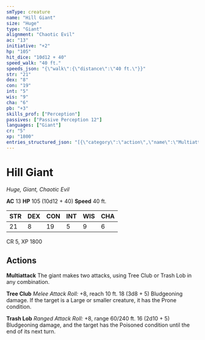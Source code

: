 ```yaml
---
smType: creature
name: "Hill Giant"
size: "Huge"
type: "Giant"
alignment: "Chaotic Evil"
ac: "13"
initiative: "+2"
hp: "105"
hit_dice: "10d12 + 40"
speed_walk: "40 ft."
speeds_json: "{\"walk\":{\"distance\":\"40 ft.\"}}"
str: "21"
dex: "8"
con: "19"
int: "5"
wis: "9"
cha: "6"
pb: "+3"
skills_prof: ["Perception"]
passives: ["Passive Perception 12"]
languages: ["Giant"]
cr: "5"
xp: "1800"
entries_structured_json: "[{\"category\":\"action\",\"name\":\"Multiattack\",\"text\":\"The giant makes two attacks, using Tree Club or Trash Lob in any combination.\"},{\"category\":\"action\",\"name\":\"Tree Club\",\"text\":\"*Melee Attack Roll:* +8, reach 10 ft. 18 (3d8 + 5) Bludgeoning damage. If the target is a Large or smaller creature, it has the Prone condition.\",\"kind\":\"Melee Attack Roll\",\"to_hit\":\"+8\",\"range\":\"10 ft\",\"damage\":\"18 (3d8 + 5) Bludgeoning\"},{\"category\":\"action\",\"name\":\"Trash Lob\",\"text\":\"*Ranged Attack Roll:* +8, range 60/240 ft. 16 (2d10 + 5) Bludgeoning damage, and the target has the Poisoned condition until the end of its next turn.\",\"kind\":\"Ranged Attack Roll\",\"to_hit\":\"+8\",\"range\":\"60/240 ft\",\"damage\":\"16 (2d10 + 5) Bludgeoning\"}]"
---
```


# Hill Giant
*Huge, Giant, Chaotic Evil*

**AC** 13
**HP** 105 (10d12 + 40)
**Speed** 40 ft.

| STR | DEX | CON | INT | WIS | CHA |
| --- | --- | --- | --- | --- | --- |
| 21 | 8 | 19 | 5 | 9 | 6 |

CR 5, XP 1800

## Actions

**Multiattack**
The giant makes two attacks, using Tree Club or Trash Lob in any combination.

**Tree Club**
*Melee Attack Roll:* +8, reach 10 ft. 18 (3d8 + 5) Bludgeoning damage. If the target is a Large or smaller creature, it has the Prone condition.

**Trash Lob**
*Ranged Attack Roll:* +8, range 60/240 ft. 16 (2d10 + 5) Bludgeoning damage, and the target has the Poisoned condition until the end of its next turn.
